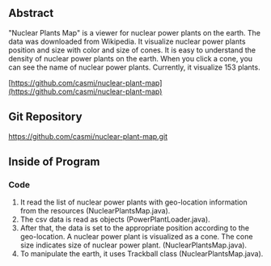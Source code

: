 ## Abstract

"Nuclear Plants Map" is a viewer for nuclear power plants on the earth. The data was downloaded from Wikipedia. It visualize nuclear power plants position and size with color and size of cones. It is easy to understand the density of nuclear power plants on the earth. When you click a cone, you can see the name of nuclear power plants. Currently, it visualize 153 plants.

[https://github.com/casmi/nuclear-plant-map](https://github.com/casmi/nuclear-plant-map)

## Git Repository

https://github.com/casmi/nuclear-plant-map.git

## Inside of Program

### Code

 1. It read the list of nuclear power plants with geo-location information from the resources (NuclearPlantsMap.java).
 2. The csv data is read as objects (PowerPlantLoader.java).
 3. After that, the data is set to the appropriate position according to the geo-location. A nuclear power plant is visualized as a cone. The cone size indicates size of nuclear power plant. (NuclearPlantsMap.java).
 4. To manipulate the earth, it uses Trackball class (NuclearPlantsMap.java).

